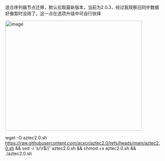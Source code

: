 适合序列器节点迁移，默认拉取最新版本，当前为2.0.3，经过我观察旧同步数据好像暂时没用了，这一点在选项升级中可自行抉择


<img width="440" height="354" alt="image" src="https://github.com/user-attachments/assets/efcf237c-89e5-4fbe-a3ed-53a3d44fa44d" />

wget -O aztec2.0.sh https://raw.githubusercontent.com/acxcr/aztec2.0/refs/heads/main/aztec2.0.sh && sed -i 's/\r$//' aztec2.0.sh && chmod +x aztec2.0.sh && ./aztec2.0.sh  
